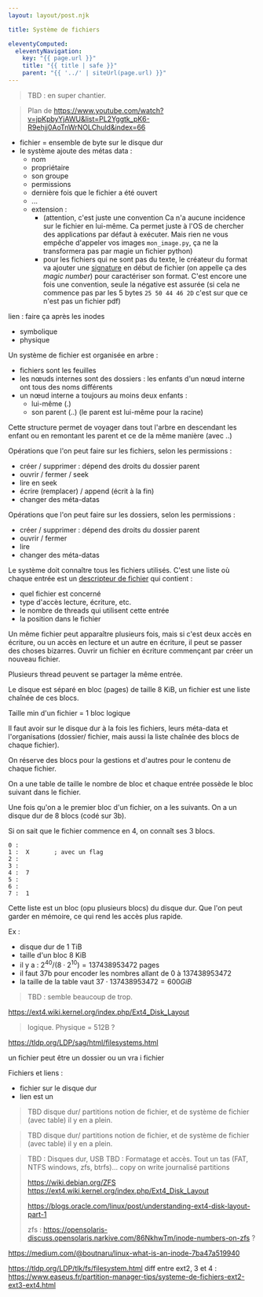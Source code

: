 ```yaml
---
layout: layout/post.njk

title: Système de fichiers

eleventyComputed:
  eleventyNavigation:
    key: "{{ page.url }}"
    title: "{{ title | safe }}"
    parent: "{{ '../' | siteUrl(page.url) }}"
---
```


> TBD : en super chantier.

> Plan de <https://www.youtube.com/watch?v=jpKpbyYjAWU&list=PL2Yggtk_pK6-R9ehjj0AoTnWrNOLChuld&index=66>

- fichier = ensemble de byte sur le disque dur
- le système ajoute des métas data :
  - nom
  - propriétaire
  - son groupe
  - permissions
  - dernière fois que le fichier a été ouvert
  - ...
  - extension :
    - (attention, c'est juste une convention Ca n'a aucune incidence sur le fichier en lui-même. Ca permet juste à l'OS de chercher des applications par défaut à exécuter. Mais rien ne vous empêche d'appeler vos images `mon_image.py`, ça ne la transformera pas par magie un fichier python)
    - pour les fichiers qui ne sont pas du texte, le créateur du format va ajouter une [signature](https://en.wikipedia.org/wiki/List_of_file_signatures) en début de fichier (on appelle ça des *magic number*) pour caractériser son format. C'est encore une fois une convention, seule la négative est assurée (si cela ne commence pas par les 5 bytes `25 50 44 46 2D` c'est sur que ce n'est pas un fichier pdf)

lien : faire ça après les inodes

- symbolique
- physique

Un système de fichier est organisée en arbre :

- fichiers sont les feuilles
- les nœuds internes sont des dossiers : les enfants d'un nœud interne ont tous des noms différents
- un nœud interne a toujours au moins deux enfants :
  - lui-même (.)
  - son parent (..) (le parent est lui-même pour la racine)

Cette structure permet de voyager dans tout l'arbre en descendant les enfant ou en remontant les parent et ce de la même manière (avec ..)

Opérations que l'on peut faire sur les fichiers, selon les permissions :

- créer / supprimer : dépend des droits du dossier parent
- ouvrir / fermer / seek
- lire en seek
- écrire (remplacer) / append (écrit à la fin)
- changer des méta-datas

Opérations que l'on peut faire sur les dossiers, selon les permissions :

- créer / supprimer : dépend des droits du dossier parent
- ouvrir / fermer
- lire
- changer des méta-datas

Le système doit connaître tous les fichiers utilisés. C'est une liste où chaque entrée est un [descripteur de fichier](https://en.wikipedia.org/wiki/File_descriptor) qui contient :

- quel fichier est concerné
- type d'accès lecture, écriture, etc.
- le nombre de threads qui utilisent cette entrée
- la position dans le fichier

Un même fichier peut apparaître plusieurs fois, mais si c'est deux accès en écriture, ou un accès en lecture et un autre en écriture, il peut se passer des choses bizarres. Ouvrir un fichier en écriture commençant par créer un nouveau fichier.

Plusieurs thread peuvent se partager la même entrée.


Le disque est séparé en bloc (pages) de taille 8 KiB, un fichier est une liste chaînée de ces blocs.

Taille min d'un fichier = 1 bloc logique

Il faut avoir sur le disque dur à la fois les fichiers, leurs méta-data et l'organisations (dossier/ fichier, mais aussi la liste chaînée des blocs de chaque fichier).

On réserve des blocs pour la gestions et d'autres pour le contenu de chaque fichier.

On a une table de taille le nombre de bloc et chaque entrée possède le bloc suivant dans le fichier.

Une fois qu'on a le premier bloc d'un fichier, on a les suivants. On a un disque dur de 8 blocs (codé sur 3b).

Si on sait que le fichier commence en 4, on connaît ses 3 blocs.

```
0 :
1 :  X       ; avec un flag
2 :
3 :
4 :  7
5 :
6 :
7 :  1
```

Cette liste est un bloc (opu plusieurs blocs) du disque dur. Que l'on peut garder en mémoire, ce qui rend les accès plus rapide.

Ex : 

- disque dur de 1 TiB
- taille d'un bloc 8 KiB
- il y a : $2^{40} / ( 8 \cdot 2^{10}) = 137438953472$ pages
- il faut 37b pour encoder les nombres allant de 0 à 137438953472
- la taille de la table vaut $37 \cdot 137438953472 = 600 GiB$ 

> TBD : semble beaucoup de trop.

<https://ext4.wiki.kernel.org/index.php/Ext4_Disk_Layout>

> logique. Physique = 512B ?

<https://tldp.org/LDP/sag/html/filesystems.html>


un fichier peut être un dossier ou un vra
i fichier

Fichiers et liens : 

- fichier sur le disque dur
- lien est un
> TBD disque dur/ partitions
> notion de fichier, et de système de fichier (avec table)
> il y en a plein.

> TBD disque dur/ partitions
> notion de fichier, et de système de fichier (avec table)
> il y en a plein.


> TBD : Disques dur, USB
> TBD : Formatage et accès. Tout un tas (FAT, NTFS windows, zfs, btrfs)...
> copy on write
> journalisé
> partitions
>
> <https://wiki.debian.org/ZFS>
> <https://ext4.wiki.kernel.org/index.php/Ext4_Disk_Layout>
>
> <https://blogs.oracle.com/linux/post/understanding-ext4-disk-layout-part-1>
>
> zfs : <https://opensolaris-discuss.opensolaris.narkive.com/86NkhwTm/inode-numbers-on-zfs> ?

<https://medium.com/@boutnaru/linux-what-is-an-inode-7ba47a519940>

<https://tldp.org/LDP/tlk/fs/filesystem.html>
diff entre ext2, 3 et 4 : <https://www.easeus.fr/partition-manager-tips/systeme-de-fichiers-ext2-ext3-ext4.html>